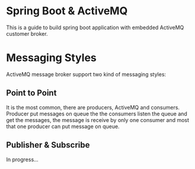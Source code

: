 # Spring Boot & ActiveMQ

This is a guide to build spring boot application with embedded ActiveMQ customer broker.

# Messaging Styles

ActiveMQ message broker support two kind of messaging styles:

## Point to Point

It is the most common, there are producers, ActiveMQ and consumers. Producer put messages on queue
the the consumers listen the queue and get the messages, the message is receive by only one consumer
and most that one producer can put message on queue.

## Publisher & Subscribe 

In progress...